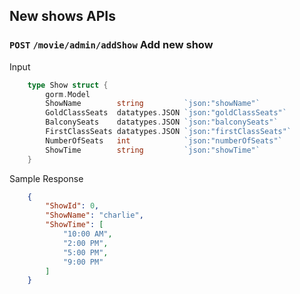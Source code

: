 ## New shows APIs

### `POST` `/movie/admin/addShow` Add new show

Input

```go
    type Show struct {
        gorm.Model
        ShowName        string         `json:"showName"`
        GoldClassSeats  datatypes.JSON `json:"goldClassSeats"`
        BalconySeats    datatypes.JSON `json:"balconySeats"`
        FirstClassSeats datatypes.JSON `json:"firstClassSeats"`
        NumberOfSeats   int            `json:"numberOfSeats"`
        ShowTime        string         `json:"showTime"`
    }
```

Sample Response

```json
    {
        "ShowId": 0,
        "ShowName": "charlie",
        "ShowTime": [
            "10:00 AM",
            "2:00 PM",
            "5:00 PM",
            "9:00 PM"
        ]
    }
```
